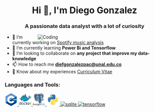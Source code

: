 <h1 align="center">Hi 👋, I'm Diego Gonzalez</h1>
<h3 align="center">A passionate data analyst with a lot of curiosity</h3>
<img align="right" alt="Coding" width="400" src="https://mir-s3-cdn-cf.behance.net/project_modules/disp/090082136096999.61f30d05ec1bc.gif">

- 🔭 I’m currently working on [Spotify music analysis](https://app.datacamp.com/workspace/w/57cedfd3-ffee-4cac-8ebf-97844eb7770a/edit)
- 🌱 I’m currently learning **Power Bi and Tensorflow**
- 👯 I’m looking to collaborate on **any project that improve my data-knowledge**
- 📫 How to reach me **diefgonzalezpac@unal.edu.co**
- 📄 Know about my experiences [Curriculum Vitae](https://drive.google.com/file/d/146ykMXlOM3mCYhiECZOWj35hgPGFM8Kc/view?usp=sharing)



<h3 align="left">Languages and Tools:</h3>
<p align="left"> <a href="https://www.w3schools.com/cpp/" target="_blank" rel="noreferrer"> <img src="https://raw.githubusercontent.com/devicons/devicon/master/icons/cplusplus/cplusplus-original.svg" alt="cplusplus" width="40" height="40"/> </a> <a href="https://www.docker.com/" target="_blank" rel="noreferrer"> <img src="https://raw.githubusercontent.com/devicons/devicon/master/icons/docker/docker-original-wordmark.svg" alt="docker" width="40" height="40"/> </a> <a href="https://www.postgresql.org" target="_blank" rel="noreferrer"> <img src="https://raw.githubusercontent.com/devicons/devicon/master/icons/postgresql/postgresql-original-wordmark.svg" alt="postgresql" width="40" height="40"/> </a> <a href="https://www.python.org" target="_blank" rel="noreferrer"> <img src="https://raw.githubusercontent.com/devicons/devicon/master/icons/python/python-original.svg" alt="python" width="40" height="40"/> </a> <a href="https://www.sqlite.org/" target="_blank" rel="noreferrer"> <img src="https://www.vectorlogo.zone/logos/sqlite/sqlite-icon.svg" alt="sqlite" width="40" height="40"/> </a> <a href="https://www.tensorflow.org" target="_blank" rel="noreferrer"> <img src="https://www.vectorlogo.zone/logos/tensorflow/tensorflow-icon.svg" alt="tensorflow" width="40" height="40"/> </a> </p>
